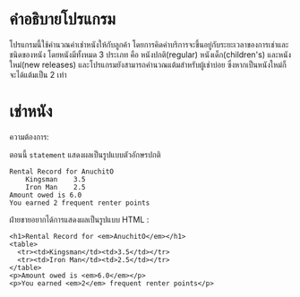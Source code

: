 # คำอธิบายโปรแกรม

โปรแกรมนี้ใช้คำนวณค่าเช่าหนังให้กับลูกค้า โดยการคิดค่าบริการจะขึ้นอยู่กับระยะเวลาของการเช่าและชนิดของหนัง
โดยหนังมีทั้งหมด 3 ประเภท คือ หนังปกติ(regular) หนังเด็ก(children's) และหนังใหม่(new releases)
และโปรแกรมยังสามารถคำนวณแต้มสำหรับผู้เช่าบ่อย ซึ่งหากเป็นหนังใหม่ก็จะได้แต้มเป็น 2 เท่า

# เช่าหนัง

ความต้องการ:

ตอนนี้ `statement` แสดงผลเป็นรูปแบบตัวอักษรปกติ

```
Rental Record for AnuchitO
 	Kingsman	3.5
	Iron Man	2.5
Amount owed is 6.0
You earned 2 frequent renter points
```

ฝ่ายขายอยากได้การแสดงผลเป็นรูปแบบ HTML :

```
<h1>Rental Record for <em>AnuchitO</em></h1>
<table>
  <tr><td>Kingsman</td><td>3.5</td></tr>
  <tr><td>Iron Man</td><td>2.5</td></tr>
</table>
<p>Amount owed is <em>6.0</em></p>
<p>You earned <em>2</em> frequent renter points</p>
```
